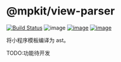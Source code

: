 # @mpkit/view-parser

[![Build Status](https://travis-ci.org/imingyu/mpkit.svg?branch=master)](https://travis-ci.org/imingyu/mpkit)
![image](https://img.shields.io/npm/l/@mpkit/view-parser.svg)
[![image](https://img.shields.io/npm/v/@mpkit/view-parser.svg)](https://www.npmjs.com/package/@mpkit/view-parser)
[![image](https://img.shields.io/npm/dt/@mpkit/view-parser.svg)](https://www.npmjs.com/package/@mpkit/view-parser)

将小程序模板编译为 ast。

TODO:功能待开发
